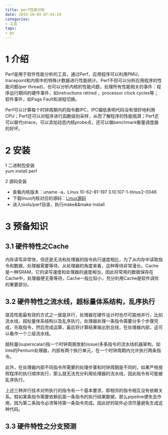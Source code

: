 ```yaml
---
title: perf性能分析
date: 2019-10-09 07:54:19
categories:
- 工具
tags:
- go
---
```


# 1 介绍
Perf是用于软件性能分析的工具，通过Perf，应用程序可以利用PMU，tracepoint和内核中的特殊计数器进行性能统计。Perf不但可以分析应用程序的性能问题(per thread)，也可以分析内核的性能问题，处理所有性能相关的事件：程序运行期间的硬件事件，如instructions retired ，processor clock cycles等；软件事件，如Page Fault和进程切换。  

Perf可以计算每个时钟周期内的指令数IPC，IPC偏低表明代码没有很好地利用CPU；Perf还可以对程序进行函数级别采样，从而了解程序的性能瓶颈；Perf还可以替代strace，可以添加动态内核probe点，还可以做benchmark衡量调度器的好坏。  

# 2 安装
1 二进制包安装  
yum install perf  

2 源码安装  
* 查看内核版本：uname -a，Linux 10-62-81-197 3.10.107-1-tlinux2-0046
* 下载linux内核对应的源码：[Linux源码](https://github.com/torvalds/linux/releases)
* 进入tools/perf目录，执行make&&make install

# 3 预备知识
## 3.1 硬件特性之Cache
内存读写非常快，但还是无法和处理器的指令执行速度相比，为了从内存中读取指令和数据，处理器需要等待，从处理器的角度来看，这种等待非常漫长。Cache是一种SRAM，它的读写速度和处理器的速度相当，因此将常用的数据保存在Cache中，处理器便无需等待，Cache一般比较小，充分利用Cache是软件调优的重要部分。  

## 3.2 硬件特性之流水线，超标量体系结构，乱序执行
提高性能最有效的方式之一就是并行，处理器在硬件设计时也尽可能地并行，比如流水线，超标量体系结构以及乱序执行。处理器处理一条指令需要分多个步骤完成，先取指令，然后完成运算，最后将计算结果输出到总线，在处理器内部，这可以看作一个三级流水线。  

超标量(superscalar)指一个时钟周期发射(issue)多条指令的流水线机器架构，如Inte的Pentium处理器，内部有两个执行单元，在一个时钟周期内允许执行两条指令。

此外，在处理器内部不同指令所需要的处理步骤和时钟周期是不同的，如果严格按照程序的执行顺序执行，那么就无法充分利用处理器的流水线，因此指令有可能被乱序执行。

上述三种并行技术对所执行的指令有一个基本要求，即相邻的指令相互没有依赖关系。假如某条指令需要依赖前面一条指令的执行结果数据，那么pipeline便失去作用，因为第二条指令必须等待第一条指令完成。因此好的软件必须尽量避免生成这种代码。  

## 3.3 硬件特性之分支预测
